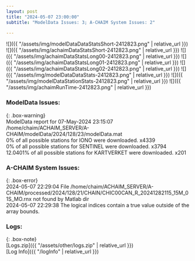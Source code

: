 ```yaml
---
layout: post
title: "2024-05-07 23:00:00"
subtitle: "ModelData Issues: 3; A-CHAIM System Issues: 2"

---
```


![]({{ "/assets/img/modelDataDataStatsShort-2412823.png" | relative_url }})
![]({{ "/assets/img/achaimDataStatsShort-2412823.png" | relative_url }})
![]({{ "/assets/img/achaimDataStatsLong00-2412823.png" | relative_url }})
![]({{ "/assets/img/achaimDataStatsLong01-2412823.png" | relative_url }})
![]({{ "/assets/img/achaimDataStatsLong02-2412823.png" | relative_url }})
![]({{ "/assets/img/modelDataDataStats-2412823.png" | relative_url }})
![]({{ "/assets/img/modelDataStationStats-2412823.png" | relative_url }})
![]({{ "/assets/img/achaimRunTime-2412823.png" | relative_url }})


### ModelData Issues:  
  
{: .box-warning}  
 ModelData report for 07-May-2024 23:15:07   
 /home/chaim/ACHAIM_SERVER/A-CHAIM/modelData/2024/128/23/modelData.mat   
 0% of all possible stations for IONO were downloaded. x4339   
 0% of all possible stations for SENTINEL were downloaded. x3794   
 12.0401% of all possible stations for KARTVERKET were downloaded. x201   
  
### A-CHAIM System Issues:  
  
{: .box-error}  
2024-05-07 22:29:04 File /home/chaim/ACHAIM_SERVER/A-CHAIM/processed/2024/128/21/CHAIN/CHIC00CAN_R_20241282115_15M_01S_MO.rnx not found by Matlab dir  
2024-05-07 22:29:38 The logical indices contain a true value outside of the array bounds.  

### Logs:  
  
{: .box-note}  
[Logs.zip]({{ "/assets/other/logs.zip" | relative_url }})  
[Log Info]({{ "/logInfo" | relative_url }})  
